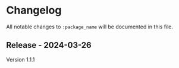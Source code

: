 # Changelog

All notable changes to `:package_name` will be documented in this file.

## Release - 2024-03-26

Version 1.1.1

